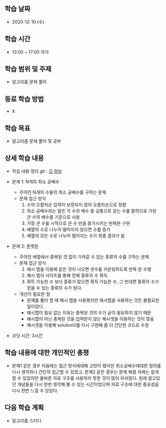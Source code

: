 학습 날짜
---
+ 2020-12-10 (수)

학습 시간
---
+ 13:00 ~ 17:00 자가

학습 범위 및 주제
---
+ 알고리즘 문제 풀이

동료 학습 방법
---
+ X

학습 목표
---
+ 알고리즘 문제 풀이 및 공부

상세 학습 내용
---
+ 학습 내용 정리 git : [깃 허브](https://github.com/kiskim/study)   

+ 문제 1: N개의 최소 공배수
	+ 주어진 N개의 수들의 최소 공배수를 구하는 문제
	+ 문제 접근 방식
		1. 수의 오름차순 입력이 보장되지 않아 오름차순으로 정렬
		2. 최소 공배수라는 말은 각 수의 배수 중 공통으로 갖는 수를 말하므로 가장 큰 수의 배수를 기준으로 사용
		3. 가장 큰 수를 시작으로 큰 수 만큼 증가시키는 반복문 구현
		4. 배열의 수로 나누어 떨어지지 않으면 수를 증가
		5. 배열의 모든 수로 나누어 떨어지는 수가 최종 결과가 됨

+ 문제 2: 폰켓몬
	+ 주어진 배열에서 중복된 것 없이 가져갈 수 있는 종류의 수를 구하는 문제
	+ 문제 접근 방식
		1. 해시 맵을 이용해 같은 것이 나오면 갯수를 카운팅하도록 반복 문 수행
		2. 해시 맵의 사이즈를 통해 전체 종류의 수 획득
		3. 획득 가능한 수 보다 종류가 많으면 획득 가능한 수, 그 반대면 종류의 수가 얻을 수 있는 종류의 수가 된다.
	+ 개선이 필요한 점
		+ 문제를 풀이 할 때 해시 맵을 사용했지만 해시맵을 사용하는 것은 불필요한 일이었다.
		+ 해시맵이 필요 없는 이유는 중복된 것의 수가 굳이 필요하지 않기 때문
		+ 해시맵이 아닌 중복된 것을 입력받지 않는 해시셋을 이용하는 것이 맞음
		+ 해시셋을 이용해 solution2를 다시 구현해 좀 더 간단한 코드로 수정

+ 코딩 시간: 3시간

학습 내용에 대한 개인적인 총평
---
+ 문제1 같은 경우 처음에는 접근 방식에대해 고민이 됐지만 최소공배수에대한 정의를 다시 생각하니 간단히 접근할 수 있었고, 문제2 같은 경우는 문제 해결 자체는 쉽게 할 수 있었지만 올바른 자료 구조를 사용하지 못한 것이 많이 아쉬웠다. 원래 알고있던 개념들을 다시 한번 생각해 볼 수 있는 시간이었으며 자료 구조에 대한 중요성을 다시 한번 느낄 수 있었다.

다음 학습 계획
---
+ 알고리즘 스터디